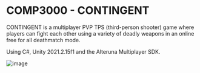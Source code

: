 # COMP3000 - CONTINGENT

CONTINGENT is a multiplayer PVP TPS (third-person shooter) game where players can fight each other using a variety of deadly weapons in an online free for all deathmatch mode.

Using C#, Unity 2021.2.15f1 and the Alteruna Multiplayer SDK.

![image](https://github.com/fyreaken/COMP3000-projectwrench/assets/55700749/f3f7c4b2-2088-4f0c-8a04-4919d89539b1)
